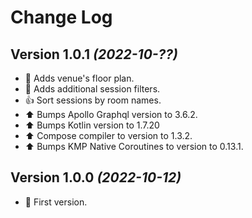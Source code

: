 Change Log
==========

Version 1.0.1 *(2022-10-??)*
----------------------------

* 📣 Adds venue's floor plan.
* 📣 Adds additional session filters.
* 👍 Sort sessions by room names.
* ⬆️ Bumps Apollo Graphql version to 3.6.2.
* ⬆️ Bumps Kotlin version to 1.7.20
* ⬆️ Compose compiler to version to 1.3.2.
* ⬆️ Bumps KMP Native Coroutines to version to 0.13.1.

Version 1.0.0 *(2022-10-12)*
----------------------------

* 🎉 First version.